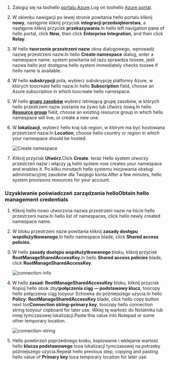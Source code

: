 1. <span data-ttu-id="7cb32-101">Zaloguj się na toohello [portalu Azure][Azure portal].</span><span class="sxs-lookup"><span data-stu-id="7cb32-101">Log on toohello [Azure portal][Azure portal].</span></span>
2. <span data-ttu-id="7cb32-102">W okienku nawigacji po lewej stronie powitania hello portalu kliknij **nowy**, następnie kliknij przycisk **integracji przedsiębiorstwa**, a następnie kliknij przycisk **przekazywania**.</span><span class="sxs-lookup"><span data-stu-id="7cb32-102">In hello left navigation pane of hello portal, click **New**, then click **Enterprise Integration**, and then click **Relay**.</span></span>
3. <span data-ttu-id="7cb32-103">W hello **tworzenie przestrzeni nazw** okna dialogowego, wprowadź nazwę przestrzeni nazw.</span><span class="sxs-lookup"><span data-stu-id="7cb32-103">In hello **Create namespace** dialog, enter a namespace name.</span></span> <span data-ttu-id="7cb32-104">system powitania od razu sprawdza toosee, jeśli nazwa hello jest dostępna.</span><span class="sxs-lookup"><span data-stu-id="7cb32-104">hello system immediately checks toosee if hello name is available.</span></span>
4. <span data-ttu-id="7cb32-105">W hello **subskrypcji** pola, wybierz subskrypcję platformy Azure, w których toocreate hello nazw.</span><span class="sxs-lookup"><span data-stu-id="7cb32-105">In hello **Subscription** field, choose an Azure subscription in which toocreate hello namespace.</span></span>
5. <span data-ttu-id="7cb32-106">W hello  **[grupy zasobów](../articles/azure-resource-manager/resource-group-portal.md)**  wybierz istniejącą grupę zasobów, w których hello przestrzeni nazw zostanie na żywo lub Utwórz nową.</span><span class="sxs-lookup"><span data-stu-id="7cb32-106">In hello **[Resource group](../articles/azure-resource-manager/resource-group-portal.md)** field, choose an existing resource group in which hello namespace will live, or create a new one.</span></span>      
6. <span data-ttu-id="7cb32-107">W **lokalizacji**, wybierz hello kraj lub region, w którym ma być hostowana przestrzeni nazw.</span><span class="sxs-lookup"><span data-stu-id="7cb32-107">In **Location**, choose hello country or region in which your namespace should be hosted.</span></span>
   
    ![Create namespace][create-namespace]
7. <span data-ttu-id="7cb32-109">Kliknij przycisk **Utwórz**.</span><span class="sxs-lookup"><span data-stu-id="7cb32-109">Click **Create**.</span></span> <span data-ttu-id="7cb32-110">teraz Hello system utworzy przestrzeń nazw i włączy ją.</span><span class="sxs-lookup"><span data-stu-id="7cb32-110">hello system now creates your namespace and enables it.</span></span> <span data-ttu-id="7cb32-111">Po kilku minutach hello systemu inicjowania obsługi administracyjnej zasobów dla Twojego konta.</span><span class="sxs-lookup"><span data-stu-id="7cb32-111">After a few minutes, hello system provisions resources for your account.</span></span>

### <a name="obtain-hello-management-credentials"></a><span data-ttu-id="7cb32-112">Uzyskiwanie poświadczeń zarządzania hello</span><span class="sxs-lookup"><span data-stu-id="7cb32-112">Obtain hello management credentials</span></span>
1. <span data-ttu-id="7cb32-113">Kliknij hello nowo utworzona nazwa przestrzeni nazw na liście hello przestrzeni nazw.</span><span class="sxs-lookup"><span data-stu-id="7cb32-113">In hello list of namespaces, click hello newly created namespace name.</span></span>
2. <span data-ttu-id="7cb32-114">W bloku przestrzeni nazw powitania kliknij **zasady dostępu współużytkowanego**.</span><span class="sxs-lookup"><span data-stu-id="7cb32-114">In hello namespace blade, click **Shared access policies**.</span></span>
3. <span data-ttu-id="7cb32-115">W hello **zasady dostępu współużytkowanego** bloku, kliknij przycisk **RootManageSharedAccessKey**.</span><span class="sxs-lookup"><span data-stu-id="7cb32-115">In hello **Shared access policies** blade, click **RootManageSharedAccessKey**.</span></span>
   
    ![connection-info][connection-info]
4. <span data-ttu-id="7cb32-117">W hello **zasad: RootManageSharedAccessKey** bloku, kliknij przycisk Kopiuj hello obok zbyt**połączenia ciąg — podstawowy klucz**, toocopy hello połączenia ciąg tooyour Schowka do późniejszego użycia.</span><span class="sxs-lookup"><span data-stu-id="7cb32-117">In hello **Policy: RootManageSharedAccessKey** blade, click hello copy button next too**Connection string–primary key**, toocopy hello connection string tooyour clipboard for later use.</span></span> <span data-ttu-id="7cb32-118">Wklej tę wartość do Notatnika lub innej tymczasowej lokalizacji.</span><span class="sxs-lookup"><span data-stu-id="7cb32-118">Paste this value into Notepad or some other temporary location.</span></span>
   
    ![connection-string][connection-string]

5. <span data-ttu-id="7cb32-120">Hello powtórzeń poprzedniego kroku, kopiowanie i wklejanie wartość hello **klucza podstawowego** tooa lokalizacji tymczasowej na potrzeby późniejszego użycia.</span><span class="sxs-lookup"><span data-stu-id="7cb32-120">Repeat hello previous step, copying and pasting hello value of **Primary key** tooa temporary location for later use.</span></span>  

<!--Image references-->

[create-namespace]: ./media/relay-create-namespace-portal/create-namespace.png
[connection-info]: ./media/relay-create-namespace-portal/connection-info.png
[connection-string]: ./media/relay-create-namespace-portal/connection-string.png
[Azure portal]: https://portal.azure.com
